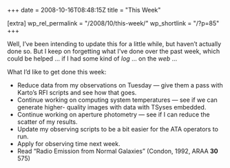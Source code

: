 +++
date = 2008-10-16T08:48:15Z
title = "This Week"

[extra]
wp_rel_permalink = "/2008/10/this-week/"
wp_shortlink = "/?p=85"
+++

Well, I’ve been intending to update this for a little while, but haven’t
actually done so. But I keep on forgetting what I’ve done over the past week,
which could be helped … if I had some kind of _log_ … on the _web_ …

What I’d like to get done this week:

* Reduce data from my observations on Tuesday — give them a pass with Karto’s
  RFI scripts and see how that goes.
* Continue working on computing system temperatures — see if we can generate
  higher- quality images with data with TSyses embedded. 
* Continue working on aperture photometry — see if I can reduce the scatter of
  my results.
* Update my observing scripts to be a bit easier for the ATA operators to run. 
* Apply for observing time next week.
* Read “Radio Emission from Normal Galaxies” (Condon, 1992, ARAA **30** 575)
